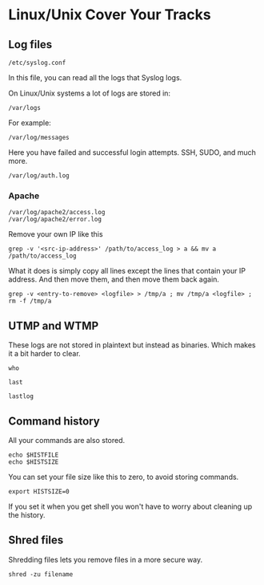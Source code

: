 # Linux/Unix Cover Your Tracks

## Log files

`/etc/syslog.conf`

In this file, you can read all the logs that Syslog logs.

On Linux/Unix systems a lot of logs are stored in:

```text
/var/logs
```

For example:

```text
/var/log/messages
```

Here you have failed and successful login attempts. SSH, SUDO, and much more.

```text
/var/log/auth.log
```

### Apache

```text
/var/log/apache2/access.log
/var/log/apache2/error.log
```

Remove your own IP like this

```text
grep -v '<src-ip-address>' /path/to/access_log > a && mv a /path/to/access_log
```

What it does is simply copy all lines except the lines that contain your IP address. And then move them, and then move them back again.

```text
grep -v <entry-to-remove> <logfile> > /tmp/a ; mv /tmp/a <logfile> ; rm -f /tmp/a
```

## UTMP and WTMP

These logs are not stored in plaintext but instead as binaries. Which makes it a bit harder to clear.

```text
who
```

```text
last
```

```text
lastlog
```

## Command history

All your commands are also stored.

```text
echo $HISTFILE
echo $HISTSIZE
```

You can set your file size like this to zero, to avoid storing commands.

```text
export HISTSIZE=0
```

If you set it when you get shell you won't have to worry about cleaning up the history.

## Shred files

Shredding files lets you remove files in a more secure way.

```text
shred -zu filename
```

